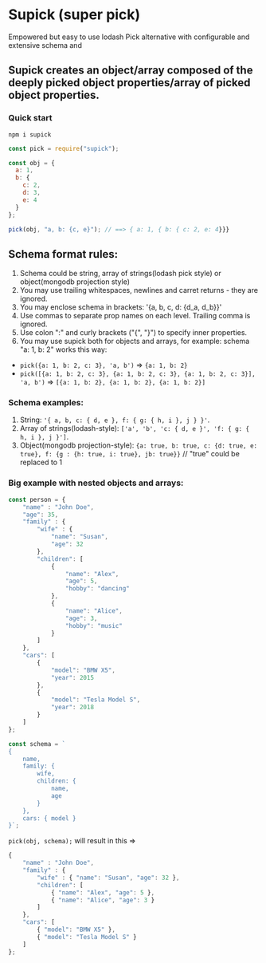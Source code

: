 # Supick (super pick)

Empowered but easy to use lodash Pick alternative with configurable and extensive schema and

## Supick creates an object/array composed of the deeply picked object properties/array of picked object properties.

### Quick start

`npm i supick`

```javascript
const pick = require("supick");

const obj = {
  a: 1,
  b: {
    c: 2,
    d: 3,
    e: 4
  }
};

pick(obj, "a, b: {c, e}"); // ==> { a: 1, { b: { c: 2, e: 4}}}
```

## Schema format rules:

1. Schema could be string, array of strings(lodash pick style) or object(mongodb projection style)
2. You may use trailing whitespaces, newlines and carret returns - they are ignored.
3. You may enclose schema in brackets: '{a, b, c, d: {d_a, d_b}}'
4. Use commas to separate prop names on each level. Trailing comma is ignored.
5. Use colon ":" and curly brackets ("{", "}") to specify inner properties.
6. You may use supick both for objects and arrays, for example: schema "a: 1, b: 2" works this way:

- `pick({a: 1, b: 2, c: 3}, 'a, b')` => `{a: 1, b: 2}`
- `pick([{a: 1, b: 2, c: 3}, {a: 1, b: 2, c: 3}, {a: 1, b: 2, c: 3}], 'a, b')` => `[{a: 1, b: 2}, {a: 1, b: 2}, {a: 1, b: 2}]`

### Schema examples:

1. String: `'{ a, b, c: { d, e }, f: { g: { h, i }, j } }'`.
2. Array of strings(lodash-style): `['a', 'b', 'c: { d, e }', 'f: { g: { h, i }, j }']`.
3. Object(mongodb projection-style): `{a: true, b: true, c: {d: true, e: true}, f: {g : {h: true, i: true}, jb: true}}` // "true" could be replaced to 1

### Big example with nested objects and arrays:

```javascript
const person = {
    "name" : "John Doe",
    "age": 35,
    "family" : {
    	"wife" : {
            "name": "Susan",
            "age": 32
        },
        "children": [
            {
                "name": "Alex",
                "age": 5,
                "hobby": "dancing"
            },
            {
                "name": "Alice",
                "age": 3,
                "hobby": "music"
            }
        ]
    },
    "cars": [
        {
            "model": "BMW X5",
            "year": 2015
        },
        {
            "model": "Tesla Model S",
            "year": 2018
        }
    ]
};

const schema = `
{
	name,
	family: {
		wife,
		children: {
			name,
			age
		}
    },
	cars: { model }    
}`;

```

`pick(obj, schema);` will result in this =>

```javascript
{
    "name" : "John Doe",
    "family" : {
    	"wife" : { "name": "Susan", "age": 32 },
        "children": [
            { "name": "Alex", "age": 5 },
            { "name": "Alice", "age": 3 }
        ]
    },
    "cars": [
        { "model": "BMW X5" },
        { "model": "Tesla Model S" }
    ]
};
```

